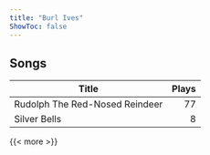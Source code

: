 ```yaml
---
title: "Burl Ives"
ShowToc: false
---
```


## Songs
Title | Plays 
----- | -----: 
Rudolph The Red-Nosed Reindeer | 77
Silver Bells | 8

{{< more >}}